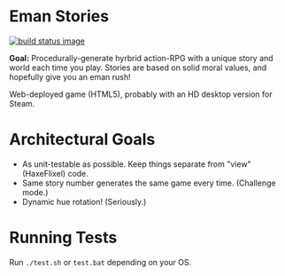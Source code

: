 # Eman Stories

[![build status image](https://api.travis-ci.org/deengames-prototypes/eman-stories.svg?branch=master)](https://travis-ci.org/deengames-prototypes/eman-stories)

**Goal:** Procedurally-generate hyrbrid action-RPG with a unique story and world each time you play. Stories are based on solid moral values, and hopefully give you an eman rush!

Web-deployed game (HTML5), probably with an HD desktop version for Steam.

# Architectural Goals

- As unit-testable as possible. Keep things separate from "view" (HaxeFlixel) code.
- Same story number generates the same game every time. (Challenge mode.)
- Dynamic hue rotation! (Seriously.)

# Running Tests

Run `./test.sh` or `test.bat` depending on your OS. 